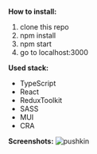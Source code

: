 **How to install:** 
<ol>
  <li>clone this repo</li>
  <li>npm install</li>
  <li>npm start</li>
  <li>go to localhost:3000</li>
</ol>

**Used stack:**
<ul>
  <li>TypeScript</li>
  <li>React</li>
  <li>ReduxToolkit</li>
  <li>SASS</li>
  <li>MUI</li>
  <li>CRA</li>
</ul>

**Screenshots:**
![pushkin](https://github.com/prg938/GoogleBooksReact/assets/7237762/7e6c3b40-32cc-4212-9cdc-d257d8c06247)
